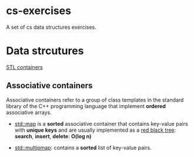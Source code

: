 # cs-exercises
A set of cs data structures exercises.

# Data strcutures
[STL containers](http://www.cplusplus.com/reference/stl/)


## Associative containers
Associative containers refer to a group of class templates in the standard library of the C++ programming language that implement **ordered** associative arrays.

* [std::map](http://en.cppreference.com/w/cpp/container/map)  is a **sorted** associative container that contains key-value pairs with **unique keys** and are usually implemented as a [red black tree](https://en.wikipedia.org/wiki/Red%E2%80%93black_tree): **search**, **insert**, **delete**: **O(log n)**

* [std::multipmap](http://en.cppreference.com/w/cpp/container/multimap): contains a **sorted** list of key-value pairs.


